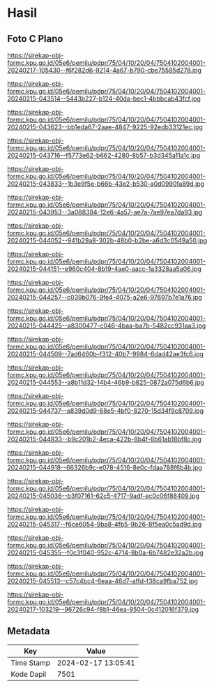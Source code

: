 # Hasil

## Foto C Plano

https://sirekap-obj-formc.kpu.go.id/05e6/pemilu/pdpr/75/04/10/20/04/7504102004001-20240217-105430--f6f282d6-9214-4a67-b790-cbe75585d278.jpg

https://sirekap-obj-formc.kpu.go.id/05e6/pemilu/pdpr/75/04/10/20/04/7504102004001-20240215-043514--5443b227-b124-40da-bec1-4bbbcab43fcf.jpg

https://sirekap-obj-formc.kpu.go.id/05e6/pemilu/pdpr/75/04/10/20/04/7504102004001-20240215-043623--bb1eda67-2aae-4847-9225-92edb33121ec.jpg

https://sirekap-obj-formc.kpu.go.id/05e6/pemilu/pdpr/75/04/10/20/04/7504102004001-20240215-043716--f5773e62-b662-4280-8b57-b3d345a11a1c.jpg

https://sirekap-obj-formc.kpu.go.id/05e6/pemilu/pdpr/75/04/10/20/04/7504102004001-20240215-043833--1b3e9f5e-b66b-43e2-b530-a0d0990fa89d.jpg

https://sirekap-obj-formc.kpu.go.id/05e6/pemilu/pdpr/75/04/10/20/04/7504102004001-20240215-043953--3a088394-12e6-4a57-ae7a-7ae97ea7da93.jpg

https://sirekap-obj-formc.kpu.go.id/05e6/pemilu/pdpr/75/04/10/20/04/7504102004001-20240215-044052--941b29a8-302b-48b0-b2be-a6d3c0549a50.jpg

https://sirekap-obj-formc.kpu.go.id/05e6/pemilu/pdpr/75/04/10/20/04/7504102004001-20240215-044151--e960c404-8b19-4ae0-aacc-1a3328aa5a06.jpg

https://sirekap-obj-formc.kpu.go.id/05e6/pemilu/pdpr/75/04/10/20/04/7504102004001-20240215-044257--c039b076-9fe4-4075-a2e6-97697b7e1a76.jpg

https://sirekap-obj-formc.kpu.go.id/05e6/pemilu/pdpr/75/04/10/20/04/7504102004001-20240215-044425--a8300477-c046-4baa-ba7b-5482cc931aa3.jpg

https://sirekap-obj-formc.kpu.go.id/05e6/pemilu/pdpr/75/04/10/20/04/7504102004001-20240215-044509--7ad6460b-f312-40b7-9984-6dad42ae3fc6.jpg

https://sirekap-obj-formc.kpu.go.id/05e6/pemilu/pdpr/75/04/10/20/04/7504102004001-20240215-044553--a8b11d32-14b4-46b9-b825-0872a075d6b6.jpg

https://sirekap-obj-formc.kpu.go.id/05e6/pemilu/pdpr/75/04/10/20/04/7504102004001-20240215-044737--a839d0d9-68e5-4bf0-8270-15d34f9c8709.jpg

https://sirekap-obj-formc.kpu.go.id/05e6/pemilu/pdpr/75/04/10/20/04/7504102004001-20240215-044833--b9c201b2-4eca-422b-8b4f-6b61ab18bf8c.jpg

https://sirekap-obj-formc.kpu.go.id/05e6/pemilu/pdpr/75/04/10/20/04/7504102004001-20240215-044918--66326b9c-e078-4516-8e0c-fdaa788f6b4b.jpg

https://sirekap-obj-formc.kpu.go.id/05e6/pemilu/pdpr/75/04/10/20/04/7504102004001-20240215-045036--b3f07161-62c5-4717-9adf-ec0c06f88409.jpg

https://sirekap-obj-formc.kpu.go.id/05e6/pemilu/pdpr/75/04/10/20/04/7504102004001-20240215-045317--f6ce6054-9ba8-4fb5-9b26-8f5ea0c5ad9d.jpg

https://sirekap-obj-formc.kpu.go.id/05e6/pemilu/pdpr/75/04/10/20/04/7504102004001-20240215-045355--f0c3f040-952c-4714-8b0a-6b7482e32a2b.jpg

https://sirekap-obj-formc.kpu.go.id/05e6/pemilu/pdpr/75/04/10/20/04/7504102004001-20240215-045513--c57c4bc4-6eaa-46d7-affd-f38ca9fba752.jpg

https://sirekap-obj-formc.kpu.go.id/05e6/pemilu/pdpr/75/04/10/20/04/7504102004001-20240217-103219--96726c94-f8b1-46ea-9504-0c412016f379.jpg


## Metadata

| Key        | Value               |
| ---------- | ------------------- |
| Time Stamp | 2024-02-17 13:05:41 |
| Kode Dapil | 7501                |



